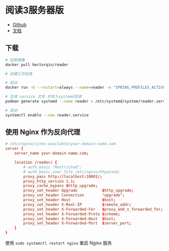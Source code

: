 # 阅读3服务器版

- [Github](https://github.com/hectorqin/reader)
- [文档](https://github.com/hectorqin/reader/blob/master/doc.md)

## 下载

```bash
# 拉取镜像
docker pull hectorqin/reader

# 创建工作目录

# 启动
docker run -d --restart=always --name=reader -e "SPRING_PROFILES_ACTIVE=prod" -v $(pwd)/logs:/logs -v $(pwd)/storage:/storage -p 10001:8080 hectorqin/reader

# 生成 service 文件 并写入systemd目录
podman generate systemd --name reader > /etc/systemd/system/reader.service

# 启动
systemctl enable --now reader.service
```

## 使用 Nginx 作为反向代理

```conf
# /etc/nginx/sites-available/your-domain-name.com
server {
    server_name your-domain-name.com;

    location /reader/ {
        # auth_basic "Restricted";
        # auth_basic_user_file /etc/nginx/htpasswd;
        proxy_pass http://localhost:10001/;
        proxy_http_version 1.1;
        proxy_cache_bypass $http_upgrade;
        proxy_set_header Upgrade           $http_upgrade;
        proxy_set_header Connection        "upgrade";
        proxy_set_header Host              $host;
        proxy_set_header X-Real-IP         $remote_addr;
        proxy_set_header X-Forwarded-For   $proxy_add_x_forwarded_for;
        proxy_set_header X-Forwarded-Proto $scheme;
        proxy_set_header X-Forwarded-Host  $host;
        proxy_set_header X-Forwarded-Port  $server_port;
    }
}
```

使用 `sudo systemctl restart nginx` 重启 Nginx 服务